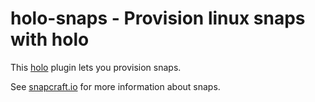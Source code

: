 # holo-snaps - Provision linux snaps with holo

This [holo](https://holocm.org) plugin lets you provision snaps.

See [snapcraft.io](https://snapcraft.io/) for more information about snaps.
